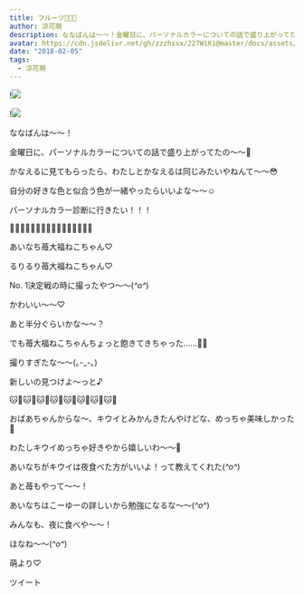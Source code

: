 ```yaml
---
title: フルーツ🍓🐱🍊
author: 涼花萌
description: ななばんは〜〜！金曜日に、パーソナルカラーについての話で盛り上がってたの〜〜🤗かなえるに見てもらったら、わたしとかなえるは同じみたいやねんて〜〜😳自分...
avatar: https://cdn.jsdelivr.net/gh/zzzhxxx/227WiKi@master/docs/assets/photo/avatar/moe.jpg
date: "2018-02-05"
tags:
  - 涼花萌
---
```


!![](https://cdn.jsdelivr.net/gh/zzzhxxx/227WiKi-image@master/blog-image/moe-2018-02-05_1.jpg)

!![](https://cdn.jsdelivr.net/gh/zzzhxxx/227WiKi-image@master/blog-image/moe-2018-02-05_2.jpg)







ななばんは〜〜！






金曜日に、パーソナルカラーについての話で盛り上がってたの〜〜🤗





かなえるに見てもらったら、わたしとかなえるは同じみたいやねんて〜〜😳





自分の好きな色と似合う色が一緒やったらいいよな〜〜☺️








パーソナルカラー診断に行きたい！！！












🍓🐱🍓🐱🍓🐱🍓🐱🍓🐱🍓🐱🍓🐱🍓🐱




あいなち苺大福ねこちゃん♡









るりるり苺大福ねこちゃん♡







No. 1決定戦の時に撮ったやつ〜〜(*^o^*)






かわいい〜〜♡





あと半分ぐらいかな〜〜？






でも苺大福ねこちゃんちょっと飽きてきちゃった……🍓🐱




撮りすぎたな〜〜(｡-_-｡)





新しいの見つけよ〜っと♪






🐱🍓🐱🍓🐱🍓🐱🍓🐱🍓🐱🍓🐱🍓🐱🍓
















おばあちゃんからな〜、キウイとみかんきたんやけどな、めっちゃ美味しかった🍊





わたしキウイめっちゃ好きやから嬉しいわ〜〜🍊




あいなちがキウイは夜食べた方がいいよ！って教えてくれた(*^o^*)




あと苺もやって〜〜！





あいなちはこーゆーの詳しいから勉強になるな〜〜(*^o^*)




みんなも、夜に食べや〜〜！









ほなね〜〜(*^o^*)



萌より♡


ツイート



